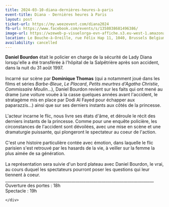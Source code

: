 ```yaml
---
title: 2024-03-10-diana-dernières-heures-à-paris
event-title: Diana - Dernières heures à Paris
layout: post
ticket-url: https://my.weezevent.com/diana2024
fb-url: https://www.facebook.com/events/s/1358038681496386/
image-url: https://wzeweb-p-visuelorga-evn-affiche.s3.eu-west-1.amazonaws.com/affiche_1094568.png
location: Le Bouche-à-Oreille, rue Félix Hap 11, 1040, Brussels Belgium
availability: cancelled
---
```

<div><div class="xdj266r x11i5rnm xat24cr x1mh8g0r x1vvkbs">
<strong>Daniel Bourdon</strong> était le policier en charge de la sécurité de Lady Diana lorsqu'elle a été transférée à l'hôpital de la Salpêtrière après son accident, dans la nuit du 31 août 1997.</div>
<div class="xdj266r x11i5rnm xat24cr x1mh8g0r x1vvkbs">
	 </div>
<div class="xdj266r x11i5rnm xat24cr x1mh8g0r x1vvkbs">
	Incarné sur scène par <strong>Dominique Thomas</strong> (qui a notamment joué dans les films et séries <em>Barbe-Bleue</em>, <em>Le Placard</em>, <em>Petits meurtres d'Agatha Christie</em>, <em>Commissaire Moulin</em>...), Daniel Bourdon revient sur les faits qui ont mené au drame (une voiture vouée à la casse quelques années avant l'accident, le stratagème mis en place par Dodi Al Fayed pour échapper aux paparazzis...) ainsi que sur ses derniers instants aux côtés de la princesse.</div>
<div class="xdj266r x11i5rnm xat24cr x1mh8g0r x1vvkbs">
	 </div>
<div class="xdj266r x11i5rnm xat24cr x1mh8g0r x1vvkbs">
	L'acteur incarne le flic, nous livre ses états d'âme, et déroule le récit des derniers instants de la princesse. Comme pour une enquête policière, les circonstances de l'accident sont dévoilées, avec une mise en scène et une dramaturgie puissante, qui plongeront le spectateur au coeur de l'action.</div>
<div class="xdj266r x11i5rnm xat24cr x1mh8g0r x1vvkbs">
	 </div>
<div class="xdj266r x11i5rnm xat24cr x1mh8g0r x1vvkbs">
	C'est une histoire particulière contée avec émotion, dans laquelle le flic parisien s'est retrouvé par les hasards de la vie, à veiller sur la femme la plus aimée de sa génération.</div>
<div class="xdj266r x11i5rnm xat24cr x1mh8g0r x1vvkbs">
	 </div>
<div class="xdj266r x11i5rnm xat24cr x1mh8g0r x1vvkbs">
	La représentation sera suivie d'un bord plateau avec Daniel Bourdon, le vrai, au cours duquel les spectateurs pourront poser les questions qui leur tiennent à coeur.</div>
<div class="x11i5rnm xat24cr x1mh8g0r x1vvkbs xtlvy1s">
	__________________________________________________________________________</div>
<div class="x11i5rnm xat24cr x1mh8g0r x1vvkbs xtlvy1s">
	Ouverture des portes : 18h<br>
	Spectacle : 19h</div>

    </div>
